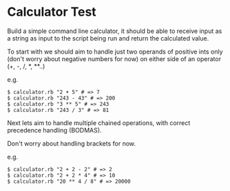 # Calculator Test

Build a simple command line calculator, it should be able to receive input as a string as input to the script being run and return the calculated value.

To start with we should aim to handle just two operands of positive ints only (don't worry about negative numbers for now) on either side of an operator (+, -, /, \*, \*\*..)

e.g.
```
$ calculator.rb "2 + 5" # => 7
$ calculator.rb "243 - 43" # => 200
$ calculator.rb "3 ** 5" # => 243
$ calculator.rb "243 / 3" # => 81
```

Next lets aim to handle multiple chained operations, with correct precedence handling (BODMAS).

Don't worry about handling brackets for now.

e.g.
```
$ calculator.rb "2 + 2 - 2" # => 2
$ calculator.rb "2 + 2 * 4" # => 10
$ calculator.rb "20 ** 4 / 8" # => 20000
```
